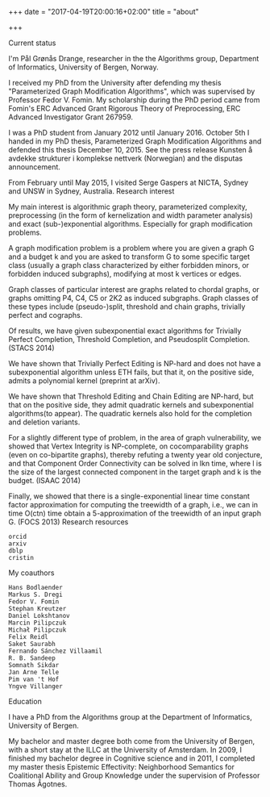 +++
date = "2017-04-19T20:00:16+02:00"
title = "about"

+++

Current status

I'm Pål Grønås Drange, researcher in the the Algorithms group, Department of Informatics, University of Bergen, Norway.

I received my PhD from the University after defending my thesis "Parameterized Graph Modification Algorithms", which was supervised by Professor Fedor V. Fomin. My scholarship during the PhD period came from Fomin's ERC Advanced Grant Rigorous Theory of Preprocessing, ERC Advanced Investigator Grant 267959.

I was a PhD student from January 2012 until January 2016. October 5th I handed in my PhD thesis, Parameterized Graph Modification Algorithms and defended this thesis December 10, 2015. See the press release Kunsten å avdekke strukturer i komplekse nettverk (Norwegian) and the disputas announcement.

From February until May 2015, I visited Serge Gaspers at NICTA, Sydney and UNSW in Sydney, Australia.
Research interest

My main interest is algorithmic graph theory, parameterized complexity, preprocessing (in the form of kernelization and width parameter analysis) and exact (sub-)exponential algorithms. Especially for graph modification problems.

A graph modification problem is a problem where you are given a graph G and a budget k and you are asked to transform G to some specific target class (usually a graph class characterized by either forbidden minors, or forbidden induced subgraphs), modifying at most k vertices or edges.

Graph classes of particular interest are graphs related to chordal graphs, or graphs omitting P4, C4, C5 or 2K2 as induced subgraphs. Graph classes of these types include (pseudo-)split, threshold and chain graphs, trivially perfect and cographs.

Of results, we have given subexponential exact algorithms for Trivially Perfect Completion, Threshold Completion, and Pseudosplit Completion. (STACS 2014)

We have shown that Trivially Perfect Editing is NP-hard and does not have a subexponential algorithm unless ETH fails, but that it, on the positive side, admits a polynomial kernel (preprint at arXiv).

We have shown that Threshold Editing and Chain Editing are NP-hard, but that on the positive side, they admit quadratic kernels and subexponential algorithms(to appear). The quadratic kernels also hold for the completion and deletion variants.

For a slightly different type of problem, in the area of graph vulnerability, we showed that Vertex Integrity is NP-complete, on cocomparability graphs (even on co-bipartite graphs), thereby refuting a twenty year old conjecture, and that Component Order Connectivity can be solved in lkn time, where l is the size of the largest connected component in the target graph and k is the budget. (ISAAC 2014)

Finally, we showed that there is a single-exponential linear time constant factor approximation for computing the treewidth of a graph, i.e., we can in time O(ctn) time obtain a 5-approximation of the treewidth of an input graph G. (FOCS 2013)
Research resources

    orcid
    arxiv
    dblp
    cristin

My coauthors

    Hans Bodlaender
    Markus S. Dregi
    Fedor V. Fomin
    Stephan Kreutzer
    Daniel Lokshtanov
    Marcin Pilipczuk
    Michał Pilipczuk
    Felix Reidl
    Saket Saurabh
    Fernando Sánchez Villaamil
    R. B. Sandeep
    Somnath Sikdar
    Jan Arne Telle
    Pim van 't Hof
    Yngve Villanger

Education

I have a PhD from the Algorithms group at the Department of Informatics, University of Bergen.

My bachelor and master degree both come from the University of Bergen, with a short stay at the ILLC at the University of Amsterdam. In 2009, I finished my bachelor degree in Cognitive science and in 2011, I completed my master thesis Epistemic Effectivity: Neighborhood Semantics for Coalitional Ability and Group Knowledge under the supervision of Professor Thomas Ågotnes.
